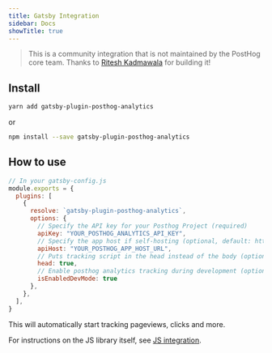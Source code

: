 ```yaml
---
title: Gatsby Integration
sidebar: Docs
showTitle: true
---
```


> This is a community integration that is not maintained by the PostHog core team. Thanks to [Ritesh Kadmawala](https://github.com/kgritesh/gatsby-plugin-posthog-analytics/) for building it!


## Install

```bash
yarn add gatsby-plugin-posthog-analytics
```

or

```bash
npm install --save gatsby-plugin-posthog-analytics
```

## How to use

```js
// In your gatsby-config.js
module.exports = {
  plugins: [
    {
      resolve: `gatsby-plugin-posthog-analytics`,
      options: {
        // Specify the API key for your Posthog Project (required)
        apiKey: "YOUR_POSTHOG_ANALYTICS_API_KEY",
	    // Specify the app host if self-hosting (optional, default: https://app.posthog.com)
	    apiHost: "YOUR_POSTHOG_APP_HOST_URL",
        // Puts tracking script in the head instead of the body (optional, default: true)
        head: true,
	    // Enable posthog analytics tracking during development (optional, default: false)
	    isEnabledDevMode: true
      },
    },
  ],
}
```

This will automatically start tracking pageviews, clicks and more.

For instructions on the JS library itself, see [JS integration](/integrations/js-integration).